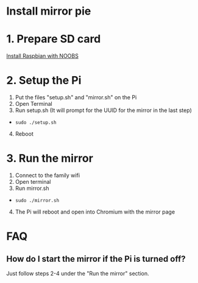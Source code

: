 Install mirror pie
==================

# 1. Prepare SD card

[Install Raspbian with NOOBS](https://www.raspberrypi.org/help/noobs-setup/)

# 2. Setup the Pi

1. Put the files "setup.sh" and "mirror.sh" on the Pi
2. Open Terminal
3. Run setup.sh (It will prompt for the UUID for the mirror in the last step)
  - `sudo ./setup.sh`
4. Reboot

# 3. Run the mirror

1. Connect to the family wifi
2. Open terminal
3. Run mirror.sh
  - `sudo ./mirror.sh`
4. The Pi will reboot and open into Chromium with the mirror page

# FAQ

## How do I start the mirror if the Pi is turned off?

Just follow steps 2-4 under the "Run the mirror" section.
